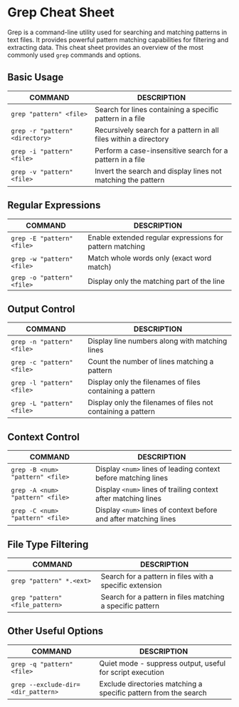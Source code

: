 # Grep Cheat Sheet

Grep is a command-line utility used for searching and matching patterns in text files. It provides powerful pattern matching capabilities for filtering and extracting data. This cheat sheet provides an overview of the most commonly used `grep` commands and options.

## Basic Usage

COMMAND | DESCRIPTION
---|---
`grep "pattern" <file>` | Search for lines containing a specific pattern in a file
`grep -r "pattern" <directory>` | Recursively search for a pattern in all files within a directory
`grep -i "pattern" <file>` | Perform a case-insensitive search for a pattern in a file
`grep -v "pattern" <file>` | Invert the search and display lines not matching the pattern

## Regular Expressions

COMMAND | DESCRIPTION
---|---
`grep -E "pattern" <file>` | Enable extended regular expressions for pattern matching
`grep -w "pattern" <file>` | Match whole words only (exact word match)
`grep -o "pattern" <file>` | Display only the matching part of the line

## Output Control

COMMAND | DESCRIPTION
---|---
`grep -n "pattern" <file>` | Display line numbers along with matching lines
`grep -c "pattern" <file>` | Count the number of lines matching a pattern
`grep -l "pattern" <file>` | Display only the filenames of files containing a pattern
`grep -L "pattern" <file>` | Display only the filenames of files not containing a pattern

## Context Control

COMMAND | DESCRIPTION
---|---
`grep -B <num> "pattern" <file>` | Display `<num>` lines of leading context before matching lines
`grep -A <num> "pattern" <file>` | Display `<num>` lines of trailing context after matching lines
`grep -C <num> "pattern" <file>` | Display `<num>` lines of context before and after matching lines

## File Type Filtering

COMMAND | DESCRIPTION
---|---
`grep "pattern" *.<ext>` | Search for a pattern in files with a specific extension
`grep "pattern" <file_pattern>` | Search for a pattern in files matching a specific pattern

## Other Useful Options

COMMAND | DESCRIPTION
---|---
`grep -q "pattern" <file>` | Quiet mode - suppress output, useful for script execution
`grep --exclude-dir=<dir_pattern>` | Exclude directories matching a specific pattern from the search

